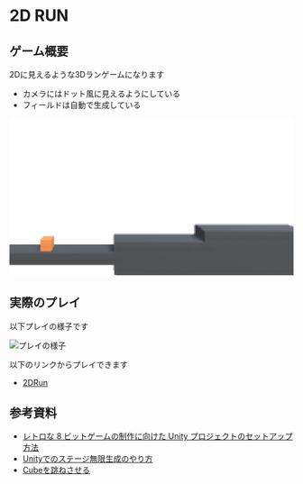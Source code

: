 # 2D RUN

## ゲーム概要

2Dに見えるような3Dランゲームになります

- カメラにはドット風に見えるようにしている
- フィールドは自動で生成している

![ドット絵のような表現](/img/2DRun_pixel.png)

## 実際のプレイ

以下プレイの様子です

![プレイの様子](/img/2DRUN_Play.gif)

以下のリンクからプレイできます

- [2DRun](https://tomru112345.github.io/2DRunGame/)

## 参考資料

- [レトロな 8 ビットゲームの制作に向けた Unity プロジェクトのセットアップ方法](https://blog.unity.com/ja/technology/2d-pixel-perfect-how-to-set-up-your-unity-project-for-retro-8-bits-games)
- [Unityでのステージ無限生成のやり方](https://qiita.com/Sacky_0729/items/7abec77c77a6b3b0834f)
- [Cubeを跳ねさせる](https://tsubakit1.hateblo.jp/entry/2017/07/31/005643)
